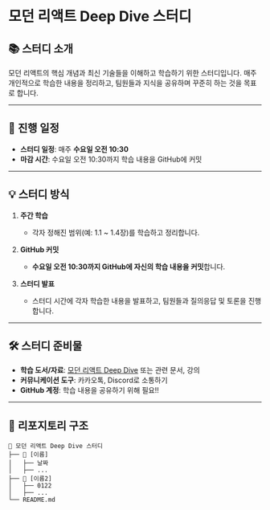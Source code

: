 # 모던 리액트 Deep Dive 스터디

## 📚 스터디 소개

모던 리액트의 핵심 개념과 최신 기술들을 이해하고 학습하기 위한 스터디입니다. 매주 개인적으로 학습한 내용을 정리하고, 팀원들과 지식을 공유하며 꾸준히 하는 것을 목표로 합니다.

---

## 📅 진행 일정

- **스터디 일정**: 매주 **수요일 오전 10:30**
- **마감 시간**: 수요일 오전 10:30까지 학습 내용을 GitHub에 커밋

---

## 💡 스터디 방식

1. **주간 학습**
   - 각자 정해진 범위(예: 1.1 ~ 1.4장)를 학습하고 정리합니다.
2. **GitHub 커밋**

   - **수요일 오전 10:30까지 GitHub에 자신의 학습 내용을 커밋**합니다.

3. **스터디 발표**
   - 스터디 시간에 각자 학습한 내용을 발표하고, 팀원들과 질의응답 및 토론을 진행합니다.

---

## 🛠 스터디 준비물

- **학습 도서/자료**: [모던 리액트 Deep Dive](https://react.dev/) 또는 관련 문서, 강의
- **커뮤니케이션 도구**: 카카오톡, Discord로 소통하기
- **GitHub 계정**: 학습 내용을 공유하기 위해 필요!!

---

## 📂 리포지토리 구조

```plaintext
📁 모던 리액트 Deep Dive 스터디
├── 📂 [이름]
│   ├── 날짜
│   ├── ...
├── 📂 [이름2]
│   ├── 0122
│   ├── ...
└── README.md
```
